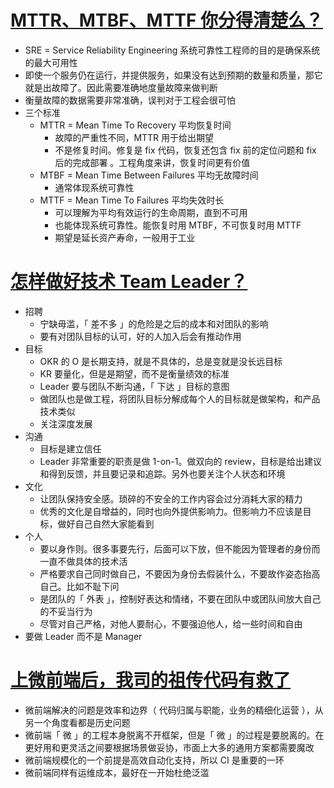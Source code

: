 # [MTTR、MTBF、MTTF 你分得清楚么？](https://mp.weixin.qq.com/s/oFkKgytXA0V7X98T1phNDA)

- SRE = Service Reliability Engineering 系统可靠性工程师的目的是确保系统的最大可用性
- 即使一个服务仍在运行，并提供服务，如果没有达到预期的数量和质量，那它就是出故障了。因此需要准确地度量故障来做判断
- 衡量故障的数据需要非常准确，误判对于工程会很可怕
- 三个标准
  - MTTR = Mean Time To Recovery 平均恢复时间
    - 故障的严重性不同，MTTR 用于给出期望
    - 不是修复时间。修复是 fix 代码，恢复还包含 fix 前的定位问题和 fix 后的完成部署 。工程角度来讲，恢复时间更有价值
  - MTBF = Mean Time Between Failures 平均无故障时间
    - 通常体现系统可靠性
  - MTTF = Mean Time To Failures 平均失效时长
    - 可以理解为平均有效运行的生命周期，直到不可用
    - 也能体现系统可靠性。能恢复时用 MTBF，不可恢复时用 MTTF
    - 期望是延长资产寿命，一般用于工业

# [怎样做好技术 Team Leader？](https://mp.weixin.qq.com/s/U-hqectN-fes7Td6Osut7Q)

- 招聘
  - 宁缺毋滥，「 差不多 」的危险是之后的成本和对团队的影响
  - 要有对团队目标的认可，好的人加入后会有推动作用
- 目标
  - OKR 的 O 是长期支持，就是不具体的，总是变就是没长远目标
  - KR 要量化，但是是期望，而不是衡量绩效的标准
  - Leader 要与团队不断沟通，「 下达 」目标的意图
  - 做团队也是做工程，将团队目标分解成每个人的目标就是做架构，和产品技术类似
  - 关注深度发展
- 沟通
  - 目标是建立信任
  - Leader 非常重要的职责是做 1-on-1。做双向的 review，目标是给出建议和得到反馈，并且要记录和追踪。另外也要关注个人状态和环境
- 文化
  - 让团队保持安全感。琐碎的不安全的工作内容会过分消耗大家的精力
  - 优秀的文化是自增益的，同时也向外提供影响力。但影响力不应该是目标，做好自己自然大家能看到
- 个人
  - 要以身作则。很多事要先行，后面可以下放，但不能因为管理者的身份而一直不做具体的技术活
  - 严格要求自己同时做自己，不要因为身份去假装什么，不要故作姿态抬高自己。比如不耻下问
  - 是团队的「 外表 」，控制好表达和情绪，不要在团队中或团队间放大自己的不妥当行为
  - 尽管对自己严格，对他人要耐心，不要强迫他人，给一些时间和自由
- 要做 Leader 而不是 Manager

# [上微前端后，我司的祖传代码有救了](https://mp.weixin.qq.com/s/sOwiypCeCtIfZ3cwH4TEIw)

- 微前端解决的问题是效率和边界（ 代码归属与职能，业务的精细化运营 ），从另一个角度看都是历史问题
- 微前端「 微 」的工程本身脱离不开框架，但是「 微 」的过程是要脱离的。在更好用和更灵活之间要根据场景做妥协，市面上大多的通用方案都需要魔改
- 微前端规模化的一个前提是高效自动化支持，所以 CI 是重要的一环
- 微前端同样有运维成本，最好在一开始杜绝泛滥
